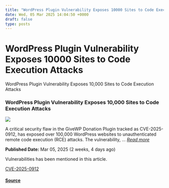 ```yaml
---
title: "WordPress Plugin Vulnerability Exposes 10000 Sites to Code Execution Attacks"
date: Wed, 05 Mar 2025 14:04:50 +0000
draft: false
type: posts
---
```

# WordPress Plugin Vulnerability Exposes 10000 Sites to Code Execution Attacks





 WordPress Plugin Vulnerability Exposes 10,000 Sites to Code Execution Attacks 

### WordPress Plugin Vulnerability Exposes 10,000 Sites to Code Execution Attacks

![](https://upload.cvefeed.io/news/33585/thumbnail.jpg)

A critical security flaw in the GiveWP Donation Plugin tracked as CVE-2025-0912, has exposed over 100,000 WordPress websites to unauthenticated remote code execution (RCE) attacks. The vulnerability, ... [_Read more_](https://cybersecuritynews.com/wordpress-plugin-vulnerability-code-execution/)

**Published Date:** Mar 05, 2025 (2 weeks, 4 days ago)

Vulnerabilities has been mentioned in this article.

[CVE-2025-0912](https://cvefeed.io/vuln/detail/CVE-2025-0912)

#### [Source](https://cybersecuritynews.com/wordpress-plugin-vulnerability-code-execution/)

